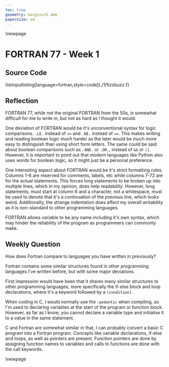 ```yaml
---
toc: true
geometry: margin=25.4mm
papersize: a4
...
```


\newpage
# FORTRAN 77 - Week 1
## Source Code
\lstinputlisting[language=fortran,style=code]{./1/fizzbuzz.f}


## Reflection

FORTRAN 77, while not the original FORTRAN from the 50s, is somewhat difficult
for me to write in, but not as hard as I thought it would.

One deviation of FORTRAN would be it's unconventional syntax for logic
comparisons. `.LE.` instead of `<=` and `.NE.` instead of `==`. This makes
writing and reading boolean logic much harder as the later would be much more
easy to distinguish than using short form letters. The same could be said about
boolean comparisons such as `.AND.` or `.OR.`, instead of `&&` or `||`.
However, it is important to point out that modern languages like Python also
uses words for boolean logic, so it might just be a personal preference.

One interesting aspect about FORTRAN would be it's strict formatting rules.
Columns 1-6 are reserved for comments, labels, etc while columns 7-72 are for
the actual statements. This forces long statements to be broken up into
multiple lines, which in my opinion, does help readability. However, long
statements, must start at column 6 and a character, not a whitespace, must be
used to denote that it's a continuation of the previous line, which looks
weird. Additionally, the strange indentation does affect my overall writability
as it is non-standard to other programming languages.

FORTRAN allows variable to be any name including it's own syntax, which may
hinder the reliability of the program as programmers can commonly make.


## Weekly Question
How does Fortran compare to languages you have written in previously?

Fortran contains some similar structures found in other programming languages
I've written before, but with some major deviations.

First impression would have been that it shares many similar structures to
other programming languages, more specifically the if-else block and loop
declarations, where it's a keyword followed by a `(condition)`.

When coding in C, I would normally use the `-pedantic` when compiling, so I'm
used to declaring variables at the start of the program or function block.
However, as far as I know, you cannot declare a variable type and initialise it
to a value in the same statement.

C and Fortran are somewhat similar in that, I can probably convert a basic C
program into a Fortran program. Concepts like variable declarations, if-else
and loops, as well as pointers are present. Function pointers are done by
assigning function names to variables and calls to functions are done with the
call keywords.

\newpage
